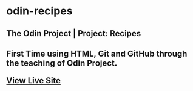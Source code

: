 # odin-recipes
<h2>The Odin Project | Project: Recipes<h2> 
<p>First Time using HTML, Git and GitHub through the teaching of Odin Project.</p>
<a href="https://fluished.github.io/odin-recipes" target="_blank">View Live Site</a><br />